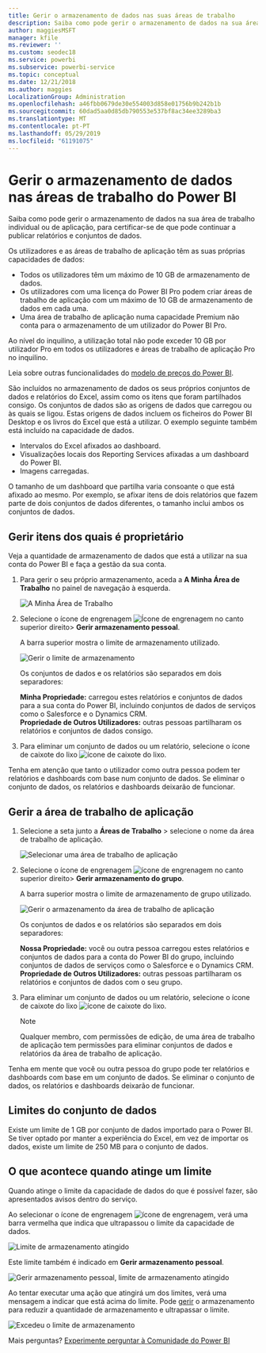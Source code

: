 ```yaml
---
title: Gerir o armazenamento de dados nas suas áreas de trabalho
description: Saiba como pode gerir o armazenamento de dados na sua área de trabalho individual ou de aplicação, para certificar-se de que pode continuar a publicar relatórios e conjuntos de dados.
author: maggiesMSFT
manager: kfile
ms.reviewer: ''
ms.custom: seodec18
ms.service: powerbi
ms.subservice: powerbi-service
ms.topic: conceptual
ms.date: 12/21/2018
ms.author: maggies
LocalizationGroup: Administration
ms.openlocfilehash: a46fbb0679de30e554003d858e01756b9b242b1b
ms.sourcegitcommit: 60dad5aa0d85db790553e537bf8ac34ee3289ba3
ms.translationtype: MT
ms.contentlocale: pt-PT
ms.lasthandoff: 05/29/2019
ms.locfileid: "61191075"
---
```

# <a name="manage-data-storage-in-power-bi-workspaces"></a>Gerir o armazenamento de dados nas áreas de trabalho do Power BI

Saiba como pode gerir o armazenamento de dados na sua área de trabalho individual ou de aplicação, para certificar-se de que pode continuar a publicar relatórios e conjuntos de dados.

Os utilizadores e as áreas de trabalho de aplicação têm as suas próprias capacidades de dados:

* Todos os utilizadores têm um máximo de 10 GB de armazenamento de dados.
* Os utilizadores com uma licença do Power BI Pro podem criar áreas de trabalho de aplicação com um máximo de 10 GB de armazenamento de dados em cada uma.
* Uma área de trabalho de aplicação numa capacidade Premium não conta para o armazenamento de um utilizador do Power BI Pro.

Ao nível do inquilino, a utilização total não pode exceder 10 GB por utilizador Pro em todos os utilizadores e áreas de trabalho de aplicação Pro no inquilino.

Leia sobre outras funcionalidades do [modelo de preços do Power BI](https://powerbi.microsoft.com/pricing).

São incluídos no armazenamento de dados os seus próprios conjuntos de dados e relatórios do Excel, assim como os itens que foram partilhados consigo. Os conjuntos de dados são as origens de dados que carregou ou às quais se ligou. Estas origens de dados incluem os ficheiros do Power BI Desktop e os livros do Excel que está a utilizar. O exemplo seguinte também está incluído na capacidade de dados.

* Intervalos do Excel afixados ao dashboard.
* Visualizações locais dos Reporting Services afixadas a um dashboard do Power BI.
* Imagens carregadas.

O tamanho de um dashboard que partilha varia consoante o que está afixado ao mesmo. Por exemplo, se afixar itens de dois relatórios que fazem parte de dois conjuntos de dados diferentes, o tamanho inclui ambos os conjuntos de dados.

<a name="manage"/>

## <a name="manage-items-you-own"></a>Gerir itens dos quais é proprietário

Veja a quantidade de armazenamento de dados que está a utilizar na sua conta do Power BI e faça a gestão da sua conta.

1. Para gerir o seu próprio armazenamento, aceda a **A Minha Área de Trabalho** no painel de navegação à esquerda.
   
    ![A Minha Área de Trabalho](media/service-admin-manage-your-data-storage-in-power-bi/pbi_myworkspace.png)
2. Selecione o ícone de engrenagem ![Ícone de engrenagem](media/service-admin-manage-your-data-storage-in-power-bi/pbi_gearicon.png) no canto superior direito\> **Gerir armazenamento pessoal**.
   
    A barra superior mostra o limite de armazenamento utilizado.
   
    ![Gerir o limite de armazenamento](media/service-admin-manage-your-data-storage-in-power-bi/pbi_persnlstorage.png)
   
    Os conjuntos de dados e os relatórios são separados em dois separadores:
   
    **Minha Propriedade:** carregou estes relatórios e conjuntos de dados para a sua conta do Power BI, incluindo conjuntos de dados de serviços como o Salesforce e o Dynamics CRM.  
    **Propriedade de Outros Utilizadores:** outras pessoas partilharam os relatórios e conjuntos de dados consigo.
1. Para eliminar um conjunto de dados ou um relatório, selecione o ícone de caixote do lixo ![ícone de caixote do lixo](media/service-admin-manage-your-data-storage-in-power-bi/pbi_deleteicon.png).

Tenha em atenção que tanto o utilizador como outra pessoa podem ter relatórios e dashboards com base num conjunto de dados. Se eliminar o conjunto de dados, os relatórios e dashboards deixarão de funcionar.

## <a name="manage-your-app-workspace"></a>Gerir a área de trabalho de aplicação
1. Selecione a seta junto a **Áreas de Trabalho** \> selecione o nome da área de trabalho de aplicação.
   
    ![Selecionar uma área de trabalho de aplicação](media/service-admin-manage-your-data-storage-in-power-bi/pbi_groupworkspaces.png)
2. Selecione o ícone de engrenagem ![ícone de engrenagem](media/service-admin-manage-your-data-storage-in-power-bi/pbi_gearicon.png) no canto superior direito\> **Gerir armazenamento do grupo**.
   
    A barra superior mostra o limite de armazenamento de grupo utilizado.
   
    ![Gerir o armazenamento da área de trabalho de aplicação](media/service-admin-manage-your-data-storage-in-power-bi/pbi_groupstorage.png)
   
    Os conjuntos de dados e os relatórios são separados em dois separadores:
   
    **Nossa Propriedade:** você ou outra pessoa carregou estes relatórios e conjuntos de dados para a conta do Power BI do grupo, incluindo conjuntos de dados de serviços como o Salesforce e o Dynamics CRM.
    **Propriedade de Outros Utilizadores:** outras pessoas partilharam os relatórios e conjuntos de dados com o seu grupo.
3. Para eliminar um conjunto de dados ou um relatório, selecione o ícone de caixote do lixo ![ícone de caixote do lixo](media/service-admin-manage-your-data-storage-in-power-bi/pbi_deleteicon.png).
   
   > [!NOTE]
   > Qualquer membro, com permissões de edição, de uma área de trabalho de aplicação tem permissões para eliminar conjuntos de dados e relatórios da área de trabalho de aplicação.
   > 
   > 

Tenha em mente que você ou outra pessoa do grupo pode ter relatórios e dashboards com base em um conjunto de dados. Se eliminar o conjunto de dados, os relatórios e dashboards deixarão de funcionar.

## <a name="dataset-limits"></a>Limites do conjunto de dados
Existe um limite de 1 GB por conjunto de dados importado para o Power BI. Se tiver optado por manter a experiência do Excel, em vez de importar os dados, existe um limite de 250 MB para o conjunto de dados.

## <a name="what-happens-when-you-reach-a-limit"></a>O que acontece quando atinge um limite
Quando atinge o limite da capacidade de dados do que é possível fazer, são apresentados avisos dentro do serviço. 

Ao selecionar o ícone de engrenagem ![ícone de engrenagem](media/service-admin-manage-your-data-storage-in-power-bi/pbi_gearicon.png), verá uma barra vermelha que indica que ultrapassou o limite da capacidade de dados.

![Limite de armazenamento atingido](media/service-admin-manage-your-data-storage-in-power-bi/manage-storage-limit.png)

Este limite também é indicado em **Gerir armazenamento pessoal**.

 ![Gerir armazenamento pessoal, limite de armazenamento atingido](media/service-admin-manage-your-data-storage-in-power-bi/manage-storage-limit2.png)

 Ao tentar executar uma ação que atingirá um dos limites, verá uma mensagem a indicar que está acima do limite. Pode [gerir](#manage) o armazenamento para reduzir a quantidade de armazenamento e ultrapassar o limite.

 ![Excedeu o limite de armazenamento](media/service-admin-manage-your-data-storage-in-power-bi/powerbi-pro-over-limit.png)

 Mais perguntas? [Experimente perguntar à Comunidade do Power BI](http://community.powerbi.com/)

